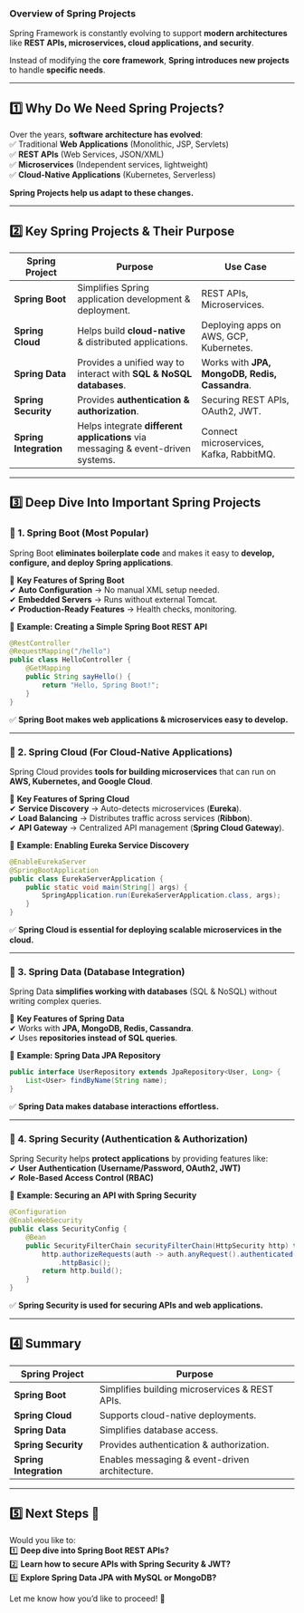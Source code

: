 ### **Overview of Spring Projects**  
Spring Framework is constantly evolving to support **modern architectures** like **REST APIs, microservices, cloud applications, and security**.  

Instead of modifying the **core framework**, **Spring introduces new projects** to handle **specific needs**.

---

## **1️⃣ Why Do We Need Spring Projects?**
Over the years, **software architecture has evolved**:  
✅ Traditional **Web Applications** (Monolithic, JSP, Servlets)  
✅ **REST APIs** (Web Services, JSON/XML)  
✅ **Microservices** (Independent services, lightweight)  
✅ **Cloud-Native Applications** (Kubernetes, Serverless)  

**Spring Projects help us adapt to these changes.**  

---

## **2️⃣ Key Spring Projects & Their Purpose**
| **Spring Project** | **Purpose** | **Use Case** |
|------------------|------------|-------------|
| **Spring Boot** | Simplifies Spring application development & deployment. | REST APIs, Microservices. |
| **Spring Cloud** | Helps build **cloud-native** & distributed applications. | Deploying apps on AWS, GCP, Kubernetes. |
| **Spring Data** | Provides a unified way to interact with **SQL & NoSQL databases**. | Works with **JPA, MongoDB, Redis, Cassandra**. |
| **Spring Security** | Provides **authentication & authorization**. | Securing REST APIs, OAuth2, JWT. |
| **Spring Integration** | Helps integrate **different applications** via messaging & event-driven systems. | Connect microservices, Kafka, RabbitMQ. |

---

## **3️⃣ Deep Dive Into Important Spring Projects**
### **🔹 1. Spring Boot (Most Popular)**
Spring Boot **eliminates boilerplate code** and makes it easy to **develop, configure, and deploy Spring applications**.

📌 **Key Features of Spring Boot**  
✔ **Auto Configuration** → No manual XML setup needed.  
✔ **Embedded Servers** → Runs without external Tomcat.  
✔ **Production-Ready Features** → Health checks, monitoring.  

📌 **Example: Creating a Simple Spring Boot REST API**
```java
@RestController
@RequestMapping("/hello")
public class HelloController {
    @GetMapping
    public String sayHello() {
        return "Hello, Spring Boot!";
    }
}
```
✅ **Spring Boot makes web applications & microservices easy to develop.**

---

### **🔹 2. Spring Cloud (For Cloud-Native Applications)**
Spring Cloud provides **tools for building microservices** that can run on **AWS, Kubernetes, and Google Cloud**.

📌 **Key Features of Spring Cloud**  
✔ **Service Discovery** → Auto-detects microservices (**Eureka**).  
✔ **Load Balancing** → Distributes traffic across services (**Ribbon**).  
✔ **API Gateway** → Centralized API management (**Spring Cloud Gateway**).  

📌 **Example: Enabling Eureka Service Discovery**
```java
@EnableEurekaServer
@SpringBootApplication
public class EurekaServerApplication {
    public static void main(String[] args) {
        SpringApplication.run(EurekaServerApplication.class, args);
    }
}
```
✅ **Spring Cloud is essential for deploying scalable microservices in the cloud.**

---

### **🔹 3. Spring Data (Database Integration)**
Spring Data **simplifies working with databases** (SQL & NoSQL) without writing complex queries.

📌 **Key Features of Spring Data**  
✔ Works with **JPA, MongoDB, Redis, Cassandra**.  
✔ Uses **repositories instead of SQL queries**.  

📌 **Example: Spring Data JPA Repository**
```java
public interface UserRepository extends JpaRepository<User, Long> {
    List<User> findByName(String name);
}
```
✅ **Spring Data makes database interactions effortless.**

---

### **🔹 4. Spring Security (Authentication & Authorization)**
Spring Security helps **protect applications** by providing features like:  
✔ **User Authentication (Username/Password, OAuth2, JWT)**  
✔ **Role-Based Access Control (RBAC)**  

📌 **Example: Securing an API with Spring Security**
```java
@Configuration
@EnableWebSecurity
public class SecurityConfig {
    @Bean
    public SecurityFilterChain securityFilterChain(HttpSecurity http) throws Exception {
        http.authorizeRequests(auth -> auth.anyRequest().authenticated())
            .httpBasic();
        return http.build();
    }
}
```
✅ **Spring Security is used for securing APIs and web applications.**

---

## **4️⃣ Summary**
| **Spring Project** | **Purpose** |
|------------------|------------|
| **Spring Boot** | Simplifies building microservices & REST APIs. |
| **Spring Cloud** | Supports cloud-native deployments. |
| **Spring Data** | Simplifies database access. |
| **Spring Security** | Provides authentication & authorization. |
| **Spring Integration** | Enables messaging & event-driven architecture. |

---

## **5️⃣ Next Steps 🚀**
Would you like to:  
1️⃣ **Deep dive into Spring Boot REST APIs?**  
2️⃣ **Learn how to secure APIs with Spring Security & JWT?**  
3️⃣ **Explore Spring Data JPA with MySQL or MongoDB?**  

Let me know how you’d like to proceed! 🚀